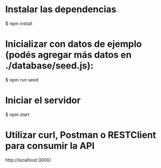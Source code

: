 # Instalar las dependencias
$ npm install

# Inicializar con datos de ejemplo (podés agregar más datos en ./database/seed.js):
$ npm run seed

# Iniciar el servidor
$ npm start

# Utilizar curl, Postman o RESTClient para consumir la API
http://localhost:3000/
